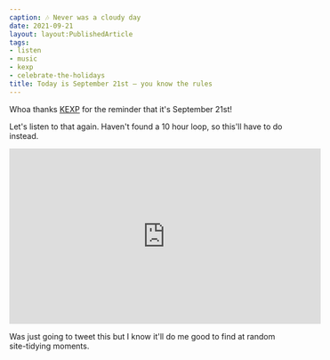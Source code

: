 ```yaml
---
caption: 🎶 Never was a cloudy day
date: 2021-09-21
layout: layout:PublishedArticle
tags:
- listen
- music
- kexp
- celebrate-the-holidays
title: Today is September 21st — you know the rules
---
```


[KEXP]: https://kexp.org
Whoa thanks [KEXP][] for the reminder that it's September 21st!

Let's listen to that again.
Haven't found a 10 hour loop, so this'll have to do instead.

<iframe width="560" height="315" src="https://www.youtube.com/embed/mp6gaes9TL8" title="YouTube video player" frameborder="0" allow="accelerometer; autoplay; clipboard-write; encrypted-media; gyroscope; picture-in-picture" allowfullscreen></iframe>

Was just going to tweet this but I know it'll do me good to find at random site-tidying moments.